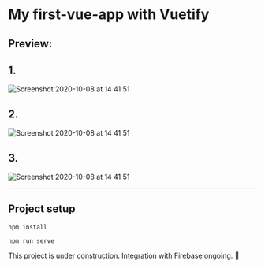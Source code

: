 # My first-vue-app with Vuetify

## Preview:

## 1.
![Screenshot 2020-10-08 at 14 41 51](https://user-images.githubusercontent.com/35815182/95460699-90cb5380-0975-11eb-9a9b-4f352039383f.png)

## 2.
![Screenshot 2020-10-08 at 14 41 51](https://user-images.githubusercontent.com/35815182/95460978-f3245400-0975-11eb-8c9a-27a6f3c5d45b.png)

## 3.
![Screenshot 2020-10-08 at 14 41 51](https://user-images.githubusercontent.com/35815182/95461037-09321480-0976-11eb-957b-c46902bc9fc8.png)


___________________________________________________________________________________________________________________________________________
## Project setup
```
npm install
```
```
npm run serve
```


This project is under construction. Integration with Firebase ongoing. 🚀
